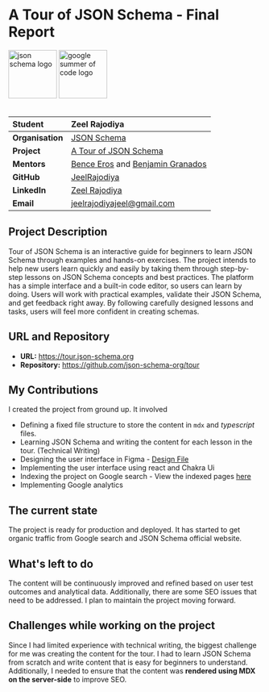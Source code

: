 # A Tour of JSON Schema - Final Report

<img src="https://github.com/user-attachments/assets/1ede6a92-edc3-4b73-af34-bb280c1b20cb" alt="json schema logo" height="96px"/>
<img src="https://github.com/user-attachments/assets/6e3ec9d2-a3cb-4e3a-8917-fadf458103e0" alt="google summer of code logo" height="96px"/>

<br/>
<br/>

| **Student**      | Zeel Rajodiya                                                                                |
| :--------------- | :------------------------------------------------------------------------------------------- |
| **Organisation** | [JSON Schema](https://json-schema.org/)                                                      |
| **Project**      | [A Tour of JSON Schema](https://summerofcode.withgoogle.com/programs/2024/projects/zUHIbtvx) |
| **Mentors**      | [Bence Eros](https://github.com/erosb) and [Benjamin Granados](https://github.com/benjagm)   |
| **GitHub**       | [JeelRajodiya](https://github.com/JeelRajodiya)                                              |
| **LinkedIn**     | [Zeel Rajodiya](https://www.linkedin.com/in/zeel-rajodiya/)                                  |
| **Email**        | <a href="mailto:jeelrajodiyajeel@gmail.com">jeelrajodiyajeel@gmail.com</a>                   |

## Project Description

Tour of JSON Schema is an interactive guide for beginners to learn JSON Schema through examples and hands-on exercises. The project intends to help new users learn quickly and easily by taking them through step-by-step lessons on JSON Schema concepts and best practices. The platform has a simple interface and a built-in code editor, so users can learn by doing. Users will work with practical examples, validate their JSON Schema, and get feedback right away. By following carefully designed lessons and tasks, users will feel more confident in creating schemas.

## URL and Repository

-   **URL:** https://tour.json-schema.org
-   **Repository:** https://github.com/json-schema-org/tour

## My Contributions

I created the project from ground up. It involved

-   Defining a fixed file structure to store the content in `mdx` and _typescript_ files.
-   Learning JSON Schema and writing the content for each lesson in the tour. (Technical Writing)
-   Designing the user interface in Figma - [Design File](https://www.figma.com/design/w8ow79jE7lJucJt2zZTbcz/Tour-of-JSON-Schema?node-id=2303-39&t=kFk9dRX3IEzGvgFk-1)
-   Implementing the user interface using react and Chakra Ui
-   Indexing the project on Google search - View the indexed pages [here](https://www.google.com/search?q=site%3Atour.json-schema.org)
-   Implementing Google analytics

## The current state

The project is ready for production and deployed. It has started to get organic traffic from Google search and JSON Schema official website.

## What's left to do

The content will be continuously improved and refined based on user test outcomes and analytical data. Additionally, there are some SEO issues that need to be addressed. I plan to maintain the project moving forward.

## Challenges while working on the project

Since I had limited experience with technical writing, the biggest challenge for me was creating the content for the tour. I had to learn JSON Schema from scratch and write content that is easy for beginners to understand. Additionally, I needed to ensure that the content was **rendered using MDX on the server-side** to improve SEO.
